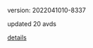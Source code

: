 version: 2022041010-8337

updated 20 avds

[details](https://github.com/0x74f917491bfa7ebfa379/ali_avd_db/blob/master/change_log/2022/04/10/10/8337.txt)